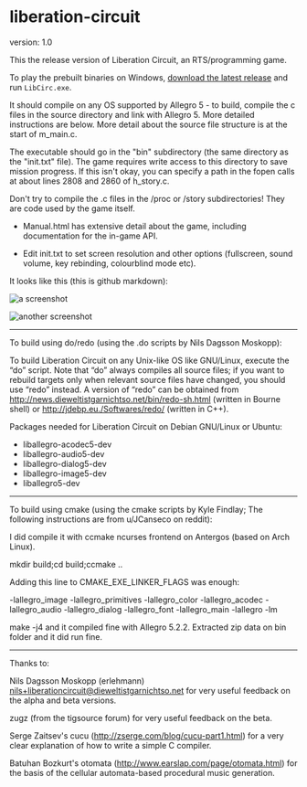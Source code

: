 # liberation-circuit

version: 1.0

This the release version of Liberation Circuit, an RTS/programming game.

To play the prebuilt binaries on Windows, [download the latest release](https://github.com/linleyh/liberation-circuit/releases) and run `LibCirc.exe`.


It should compile on any OS supported by Allegro 5 - to build, compile the c files in the source directory and link with Allegro 5. More detailed instructions are below. More detail about the source file structure is at the start of m_main.c.

The executable should go in the "bin" subdirectory (the same directory as the "init.txt" file). The game requires write access to this directory to save mission progress. If this isn't okay, you can specify a path in the fopen calls at about lines 2808 and 2860 of h_story.c.

Don't try to compile the .c files in the /proc or /story subdirectories! They are code used by the game itself.

- Manual.html has extensive detail about the game, including documentation for the in-game API.

- Edit init.txt to set screen resolution and other options (fullscreen, sound volume, key rebinding, colourblind mode etc).

It looks like this (this is github markdown):

![a screenshot](http://i.imgur.com/pPIJ03I.png)

![another screenshot](http://i.imgur.com/QKWzkqA.png)





--------------------------------------------------


To build using do/redo (using the .do scripts by Nils Dagsson Moskopp):

  To build Liberation Circuit on any Unix-like OS like GNU/Linux, 
  execute the “do” script. Note that “do” always compiles all source 
  files; if you want to rebuild targets only when relevant source files 
  have changed, you should use “redo” instead. A version of “redo” can 
  be obtained from <http://news.dieweltistgarnichtso.net/bin/redo-sh.html> 
  (written in Bourne shell) or <http://jdebp.eu./Softwares/redo/> (written 
  in C++).

  Packages needed for Liberation Circuit on Debian GNU/Linux or Ubuntu:
  - liballegro-acodec5-dev
  - liballegro-audio5-dev
  - liballegro-dialog5-dev
  - liballegro-image5-dev
  - liballegro5-dev


--------------------------------------------------


To build using cmake (using the cmake scripts by Kyle Findlay; The following instructions are from u/JCanseco on reddit):


  I did compile it with ccmake ncurses frontend on Antergos (based on Arch Linux).

  mkdir build;cd build;ccmake ..

  Adding this line to CMAKE_EXE_LINKER_FLAGS was enough:

  -lallegro_image -lallegro_primitives -lallegro_color -lallegro_acodec -lallegro_audio -lallegro_dialog -lallegro_font -lallegro_main -lallegro -lm

  make -j4 and it compiled fine with Allegro 5.2.2. Extracted zip data on bin folder and it did run fine.



---------------------------------------------------


Thanks to:

Nils Dagsson Moskopp (erlehmann) <nils+liberationcircuit@dieweltistgarnichtso.net> for very useful feedback on the alpha and beta versions.

zugz (from the tigsource forum) for very useful feedback on the beta.

Serge Zaitsev's cucu (http://zserge.com/blog/cucu-part1.html) for a very clear explanation of how to write a simple C compiler.

Batuhan Bozkurt's otomata (http://www.earslap.com/page/otomata.html) for the basis of the cellular automata-based procedural music generation.
